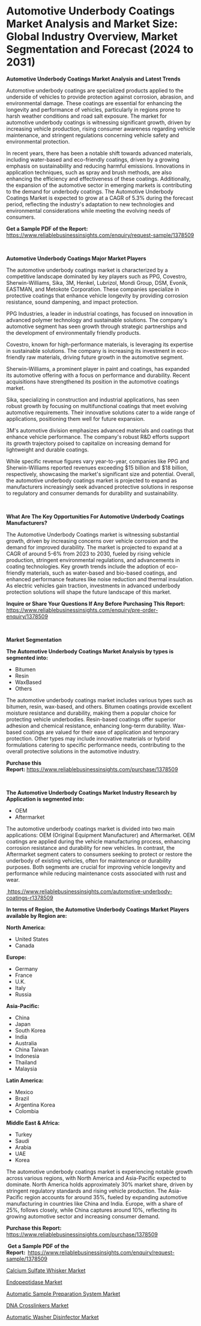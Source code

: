 <p><h1>Automotive Underbody Coatings Market Analysis and Market Size: Global Industry Overview, Market Segmentation and Forecast (2024 to 2031)</h1></p><p><strong>Automotive Underbody Coatings Market Analysis and Latest Trends</strong></p>
<p><p>Automotive underbody coatings are specialized products applied to the underside of vehicles to provide protection against corrosion, abrasion, and environmental damage. These coatings are essential for enhancing the longevity and performance of vehicles, particularly in regions prone to harsh weather conditions and road salt exposure. The market for automotive underbody coatings is witnessing significant growth, driven by increasing vehicle production, rising consumer awareness regarding vehicle maintenance, and stringent regulations concerning vehicle safety and environmental protection.</p><p>In recent years, there has been a notable shift towards advanced materials, including water-based and eco-friendly coatings, driven by a growing emphasis on sustainability and reducing harmful emissions. Innovations in application techniques, such as spray and brush methods, are also enhancing the efficiency and effectiveness of these coatings. Additionally, the expansion of the automotive sector in emerging markets is contributing to the demand for underbody coatings. The Automotive Underbody Coatings Market is expected to grow at a CAGR of 5.3% during the forecast period, reflecting the industry's adaptation to new technologies and environmental considerations while meeting the evolving needs of consumers.</p></p>
<p><strong>Get a Sample PDF of the Report:&nbsp;</strong> <a href="https://www.reliablebusinessinsights.com/enquiry/request-sample/1378509?utm_campaign=1119&utm_medium=2&utm_source=Github&utm_content=ia&utm_term=07112024&utm_id=automotive-underbody-coatings">https://www.reliablebusinessinsights.com/enquiry/request-sample/1378509</a></p>
<p>&nbsp;</p>
<p><strong>Automotive Underbody Coatings Major Market Players</strong></p>
<p><p>The automotive underbody coatings market is characterized by a competitive landscape dominated by key players such as PPG, Covestro, Sherwin-Williams, Sika, 3M, Henkel, Lubrizol, Mondi Group, DSM, Evonik, EASTMAN, and Metokote Corporation. These companies specialize in protective coatings that enhance vehicle longevity by providing corrosion resistance, sound dampening, and impact protection.</p><p>PPG Industries, a leader in industrial coatings, has focused on innovation in advanced polymer technology and sustainable solutions. The company's automotive segment has seen growth through strategic partnerships and the development of environmentally friendly products.</p><p>Covestro, known for high-performance materials, is leveraging its expertise in sustainable solutions. The company is increasing its investment in eco-friendly raw materials, driving future growth in the automotive segment.</p><p>Sherwin-Williams, a prominent player in paint and coatings, has expanded its automotive offering with a focus on performance and durability. Recent acquisitions have strengthened its position in the automotive coatings market.</p><p>Sika, specializing in construction and industrial applications, has seen robust growth by focusing on multifunctional coatings that meet evolving automotive requirements. Their innovative solutions cater to a wide range of applications, positioning them well for future expansion.</p><p>3M's automotive division emphasizes advanced materials and coatings that enhance vehicle performance. The company's robust R&D efforts support its growth trajectory poised to capitalize on increasing demand for lightweight and durable coatings.</p><p>While specific revenue figures vary year-to-year, companies like PPG and Sherwin-Williams reported revenues exceeding $15 billion and $18 billion, respectively, showcasing the market's significant size and potential. Overall, the automotive underbody coatings market is projected to expand as manufacturers increasingly seek advanced protective solutions in response to regulatory and consumer demands for durability and sustainability.</p></p>
<p>&nbsp;</p>
<p><strong>What Are The Key Opportunities For Automotive Underbody Coatings Manufacturers?</strong></p>
<p><p>The Automotive Underbody Coatings market is witnessing substantial growth, driven by increasing concerns over vehicle corrosion and the demand for improved durability. The market is projected to expand at a CAGR of around 5-6% from 2023 to 2030, fueled by rising vehicle production, stringent environmental regulations, and advancements in coating technologies. Key growth trends include the adoption of eco-friendly materials, such as water-based and bio-based coatings, and enhanced performance features like noise reduction and thermal insulation. As electric vehicles gain traction, investments in advanced underbody protection solutions will shape the future landscape of this market.</p></p>
<p><strong>Inquire or Share Your Questions If Any Before Purchasing This Report:</strong> <a href="https://www.reliablebusinessinsights.com/enquiry/pre-order-enquiry/1378509?utm_campaign=1119&utm_medium=2&utm_source=Github&utm_content=ia&utm_term=07112024&utm_id=automotive-underbody-coatings">https://www.reliablebusinessinsights.com/enquiry/pre-order-enquiry/1378509</a></p>
<p>&nbsp;</p>
<p><strong>Market Segmentation</strong></p>
<p><strong>The Automotive Underbody Coatings Market Analysis by types is segmented into:</strong></p>
<p><ul><li>Bitumen</li><li>Resin</li><li>WaxBased</li><li>Others</li></ul></p>
<p><p>The automotive underbody coatings market includes various types such as bitumen, resin, wax-based, and others. Bitumen coatings provide excellent moisture resistance and durability, making them a popular choice for protecting vehicle underbodies. Resin-based coatings offer superior adhesion and chemical resistance, enhancing long-term durability. Wax-based coatings are valued for their ease of application and temporary protection. Other types may include innovative materials or hybrid formulations catering to specific performance needs, contributing to the overall protective solutions in the automotive industry.</p></p>
<p><strong>Purchase this Report:&nbsp;</strong><a href="https://www.reliablebusinessinsights.com/purchase/1378509?utm_campaign=1119&utm_medium=2&utm_source=Github&utm_content=ia&utm_term=07112024&utm_id=automotive-underbody-coatings">https://www.reliablebusinessinsights.com/purchase/1378509</a></p>
<p>&nbsp;</p>
<p><strong>The Automotive Underbody Coatings Market Industry Research by Application is segmented into:</strong></p>
<p><ul><li>OEM</li><li>Aftermarket</li></ul></p>
<p><p>The automotive underbody coatings market is divided into two main applications: OEM (Original Equipment Manufacturer) and Aftermarket. OEM coatings are applied during the vehicle manufacturing process, enhancing corrosion resistance and durability for new vehicles. In contrast, the Aftermarket segment caters to consumers seeking to protect or restore the underbody of existing vehicles, often for maintenance or durability purposes. Both segments are crucial for improving vehicle longevity and performance while reducing maintenance costs associated with rust and wear.</p></p>
<p><a href="https://www.reliablebusinessinsights.com/automotive-underbody-coatings-r1378509?utm_campaign=1119&utm_medium=2&utm_source=Github&utm_content=ia&utm_term=07112024&utm_id=automotive-underbody-coatings">&nbsp;https://www.reliablebusinessinsights.com/automotive-underbody-coatings-r1378509</a></p>
<p><strong>In terms of Region, the Automotive Underbody Coatings Market Players available by Region are:</strong></p>
<p>
    <p> <strong> North America: </strong>
        <ul>
            <li>United States</li>
            <li>Canada</li>
        </ul>
        </p> 
    <p> <strong> Europe: </strong>
        <ul>
            <li>Germany</li>
            <li>France</li>
            <li>U.K.</li>
            <li>Italy</li>
            <li>Russia</li>
        </ul>
        </p> 
    <p> <strong> Asia-Pacific: </strong>
        <ul>
            <li>China</li>
            <li>Japan</li>
            <li>South Korea</li>
            <li>India</li>
            <li>Australia</li>
            <li>China Taiwan</li>
            <li>Indonesia</li>
            <li>Thailand</li>
            <li>Malaysia</li>
        </ul>
        </p> 
    <p> <strong> Latin America: </strong>
        <ul>
            <li>Mexico</li>
            <li>Brazil</li>
            <li>Argentina Korea</li>
            <li>Colombia</li>
        </ul>
        </p> 
    <p> <strong> Middle East & Africa: </strong>
        <ul>
            <li>Turkey</li>
            <li>Saudi</li>
            <li>Arabia</li>
            <li>UAE</li>
            <li>Korea</li>
        </ul>
    </p>
    </p>
<p><p>The automotive underbody coatings market is experiencing notable growth across various regions, with North America and Asia-Pacific expected to dominate. North America holds approximately 30% market share, driven by stringent regulatory standards and rising vehicle production. The Asia-Pacific region accounts for around 35%, fueled by expanding automotive manufacturing in countries like China and India. Europe, with a share of 25%, follows closely, while China captures around 10%, reflecting its growing automotive sector and increasing consumer demand.</p></p>
<p><strong>Purchase this Report: </strong><a href="https://www.reliablebusinessinsights.com/purchase/1378509?utm_campaign=1119&utm_medium=2&utm_source=Github&utm_content=ia&utm_term=07112024&utm_id=automotive-underbody-coatings">https://www.reliablebusinessinsights.com/purchase/1378509</a></p>
<p>&nbsp;<strong>Get a Sample PDF of the Report:&nbsp;&nbsp;</strong><a href="https://www.reliablebusinessinsights.com/enquiry/request-sample/1378509?utm_campaign=1119&utm_medium=2&utm_source=Github&utm_content=ia&utm_term=07112024&utm_id=automotive-underbody-coatings">https://www.reliablebusinessinsights.com/enquiry/request-sample/1378509</a></p>
<p><strong></strong></p>
<p><p><a href="https://github.com/cydskenna/Market-Research-Report-List-1/blob/main/calcium-sulfate-whisker-market.md?utm_campaign=1119&utm_medium=2&utm_source=Github&utm_content=ia&utm_term=07112024&utm_id=automotive-underbody-coatings">Calcium Sulfate Whisker Market</a></p><p><a href="https://github.com/gabrielleq8bung/Market-Research-Report-List-1/blob/main/endopeptidase-market.md?utm_campaign=1119&utm_medium=2&utm_source=Github&utm_content=ia&utm_term=07112024&utm_id=automotive-underbody-coatings">Endopeptidase Market</a></p><p><a href="https://issuu.com/reportprime-2/docs/automatic-sample-preparation-system_974eccea90354e?utm_campaign=1119&utm_medium=2&utm_source=Github&utm_content=ia&utm_term=07112024&utm_id=automotive-underbody-coatings">Automatic Sample Preparation System Market</a></p><p><a href="https://issuu.com/reportprime-2/docs/dna-crosslinkers-market-size-2030.p_de4dbc1fb7acd7?utm_campaign=1119&utm_medium=2&utm_source=Github&utm_content=ia&utm_term=07112024&utm_id=automotive-underbody-coatings">DNA Crosslinkers Market</a></p><p><a href="https://issuu.com/reportprime-2/docs/automatic-washer-disinfector-market_a19869771190c5?utm_campaign=1119&utm_medium=2&utm_source=Github&utm_content=ia&utm_term=07112024&utm_id=automotive-underbody-coatings">Automatic Washer Disinfector Market</a></p></p>